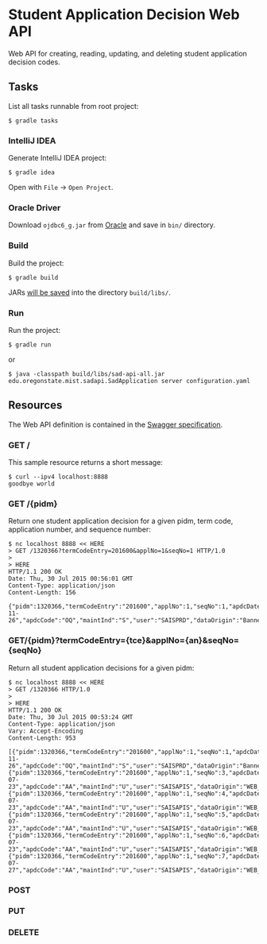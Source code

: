 # Student Application Decision Web API

Web API for creating, reading, updating, and deleting student application decision codes.


## Tasks

List all tasks runnable from root project:

    $ gradle tasks

### IntelliJ IDEA

Generate IntelliJ IDEA project:

    $ gradle idea

Open with `File` -> `Open Project`.

### Oracle Driver

Download `ojdbc6_g.jar` from [Oracle](http://www.oracle.com/technetwork/apps-tech/jdbc-112010-090769.html) and save in `bin/` directory.

### Build

Build the project:

    $ gradle build

JARs [will be saved](https://github.com/johnrengelman/shadow#using-the-default-plugin-task) into the directory `build/libs/`.

### Run

Run the project:

    $ gradle run

or

    $ java -classpath build/libs/sad-api-all.jar edu.oregonstate.mist.sadapi.SadApplication server configuration.yaml


## Resources

The Web API definition is contained in the [Swagger specification](swagger.yaml).

### GET /

This sample resource returns a short message:

    $ curl --ipv4 localhost:8888
    goodbye world

### GET /{pidm}

Return one student application decision for a given pidm, term code, application number, and sequence number:

    $ nc localhost 8888 << HERE
    > GET /1320366?termCodeEntry=201600&applNo=1&seqNo=1 HTTP/1.0
    > 
    > HERE
    HTTP/1.1 200 OK
    Date: Thu, 30 Jul 2015 00:56:01 GMT
    Content-Type: application/json
    Content-Length: 156
    
    {"pidm":1320366,"termCodeEntry":"201600","applNo":1,"seqNo":1,"apdcDate":"2014-11-26","apdcCode":"OQ","maintInd":"S","user":"SAISPRD","dataOrigin":"Banner"}

### GET/{pidm}?termCodeEntry={tce}&applNo={an}&seqNo={seqNo}

Return all student application decisions for a given pidm:

    $ nc localhost 8888 << HERE
    > GET /1320366 HTTP/1.0
    > 
    > HERE
    HTTP/1.1 200 OK
    Date: Thu, 30 Jul 2015 00:53:24 GMT
    Content-Type: application/json
    Vary: Accept-Encoding
    Content-Length: 953
    
    [{"pidm":1320366,"termCodeEntry":"201600","applNo":1,"seqNo":1,"apdcDate":"2014-11-26","apdcCode":"OQ","maintInd":"S","user":"SAISPRD","dataOrigin":"Banner"},{"pidm":1320366,"termCodeEntry":"201600","applNo":1,"seqNo":3,"apdcDate":"2015-07-23","apdcCode":"AA","maintInd":"U","user":"SAISAPIS","dataOrigin":"WEB_API"},{"pidm":1320366,"termCodeEntry":"201600","applNo":1,"seqNo":4,"apdcDate":"2015-07-23","apdcCode":"AA","maintInd":"U","user":"SAISAPIS","dataOrigin":"WEB_API"},{"pidm":1320366,"termCodeEntry":"201600","applNo":1,"seqNo":5,"apdcDate":"2015-07-23","apdcCode":"AA","maintInd":"U","user":"SAISAPIS","dataOrigin":"WEB_API"},{"pidm":1320366,"termCodeEntry":"201600","applNo":1,"seqNo":6,"apdcDate":"2015-07-23","apdcCode":"AA","maintInd":"U","user":"SAISAPIS","dataOrigin":"WEB_API"},{"pidm":1320366,"termCodeEntry":"201600","applNo":1,"seqNo":7,"apdcDate":"2015-07-27","apdcCode":"AA","maintInd":"U","user":"SAISAPIS","dataOrigin":"WEB_API"}]

### POST

### PUT

### DELETE
